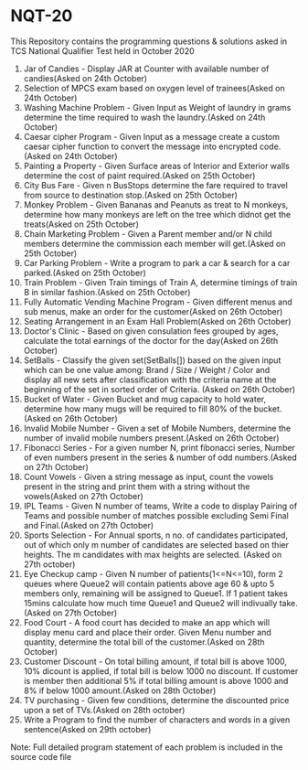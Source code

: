 # NQT-20
This Repository contains the programming questions & solutions asked in TCS National Qualifier Test held in October 2020

1. Jar of Candies - Display JAR at Counter with available number of candies(Asked on 24th October)
2. Selection of MPCS exam based on oxygen level of trainees(Asked on 24th October)
3. Washing Machine Problem - Given Input as Weight of laundry in grams determine the time required to wash the laundry.(Asked on 24th October)
4. Caesar cipher Program - Given Input as a message create a custom caesar cipher function to convert the message into encrypted code.(Asked on 24th October)
5. Painting a Property - Given Surface areas of Interior and Exterior walls determine the cost of paint required.(Asked on 25th October)
6. City Bus Fare - Given n BusStops determine the fare required to travel from source to destination stop.(Asked on 25th October)
7. Monkey Problem - Given Bananas and Peanuts as treat to N monkeys, determine how many monkeys are left on the tree which didnot get the treats(Asked on 25th October)
8. Chain Marketing Problem - Given a Parent member and/or N child members determine the commission each member will get.(Asked on 25th October)
9. Car Parking Problem - Write a program to park a car & search for a car parked.(Asked on 25th October)
10. Train Problem - Given Train timings of Train A, determine timings of train B in similar fashion.(Asked on 25th October)
11. Fully Automatic Vending Machine Program - Given different menus and sub menus, make an order for the customer(Asked on 26th October)
12. Seating Arrangement in an Exam Hall Problem(Asked on 26th October)
13. Doctor's Clinic - Based on given consulation fees grouped by ages, calculate the total earnings of the doctor for the day(Asked on 26th October)
14. SetBalls - Classify the given set(SetBalls[]) based on the given input which can be one value among: Brand / Size / Weight / Color and display all new sets after classification with the criteria name  at the beginning of the set  in sorted order of Criteria. (Asked on 26th October)
15. Bucket of Water - Given Bucket and mug capacity to hold water, determine how many mugs will be required to fill 80% of the bucket.(Asked on 26th October)
16. Invalid Mobile Number - Given a set of Mobile Numbers, determine the number of invalid mobile numbers present.(Asked on 26th October)
17. Fibonacci Series - For a given number N, print fibonacci series, Number of even numbers present in the series & number of odd numbers.(Asked on 27th October)
18. Count Vowels - Given a string message as input, count the vowels present in the string and print them with a string without the vowels(Asked on 27th October)
19. IPL Teams - Given N number of teams, Write a code to display Pairing of Teams and possible number of matches possible excluding Semi Final and Final.(Asked on 27th October)
20. Sports Selection - For Annual sports, n no. of candidates participated, out of which only m number of candidates are selected based on thier heights. The m candidates with max heights are selected. (Asked on 27th october)
21. Eye Checkup camp - Given N number of patients(1<=N<=10), form 2 queues where Queue2 will contain patients above age 60 & upto 5 members only, remaining will be assigned to Queue1. If 1 patient takes 15mins calculate how much time Queue1 and Queue2 will indivually take.(Asked on 27th October)
22. Food Court - A food court has decided to make an app which will display menu card and place their order. Given Menu number and quantity, determine the total bill of the customer.(Asked on 28th October)
23. Customer Discount - On total billing amount, if total bill is above 1000, 10% dicount is applied, if total bill is below 1000 no discount. If customer is member then additional 5% if total billing amount is above 1000 and 8% if below 1000 amount.(Asked on 28th October)
24. TV purchasing - Given few conditions, determine the discounted price upon a set of TVs.(Asked on 28th october)
25. Write a Program to find the number of characters and words in a given sentence(Asked on 29th october)

Note: Full detailed program statement of each problem is included in the source code file
